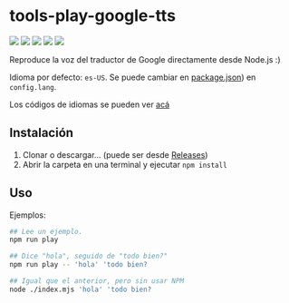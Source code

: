 # tools-play-google-tts

![](https://img.shields.io/github/release-date/kenzaflow/tools-play-google-tts)
![](https://img.shields.io/github/package-json/v/kenzaflow/tools-play-google-tts)
![](https://img.shields.io/github/languages/code-size/kenzaflow/tools-play-google-tts)
![](https://img.shields.io/github/issues/kenzaflow/tools-play-google-tts)
![](https://img.shields.io/github/license/kenzaflow/tools-play-google-tts)

Reproduce la voz del traductor de Google directamente desde Node.js :)

Idioma por defecto: `es-US`. Se puede cambiar en [package.json](./package.json)) en `config.lang`.

Los códigos de idiomas se pueden ver [acá](https://cloud.google.com/text-to-speech/docs/voices)

## Instalación
1. Clonar o descargar... (puede ser desde [Releases](https://github.com/kenzaflow/tools-play-google-tts/releases))
2. Abrir la carpeta en una terminal y ejecutar `npm install`

## Uso

Ejemplos:

```bash
## Lee un ejemplo.
npm run play
```

```bash
## Dice "hola", seguido de "todo bien?"
npm run play -- 'hola' 'todo bien?
```

```bash
## Igual que el anterior, pero sin usar NPM
node ./index.mjs 'hola' 'todo bien?
```